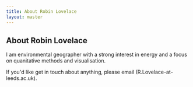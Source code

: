 ```yaml
---
title: About Robin Lovelace
layout: master
---
```


## About Robin Lovelace

I am environmental geographer with a strong interest in energy and 
a focus on quanitative methods and visualisation.  

If you'd like get in touch about anything, please email
(R.Lovelace-at-leeds.ac.uk).  

